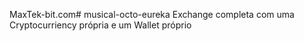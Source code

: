MaxTek-bit.com# musical-octo-eureka
Exchange completa com uma Cryptocurriency própria e um Wallet próprio 
